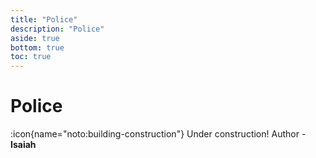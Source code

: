 ```yaml
---
title: "Police"
description: "Police"
aside: true
bottom: true
toc: true
---
```


# Police

:icon{name="noto:building-construction"} Under construction! Author - **Isaiah**